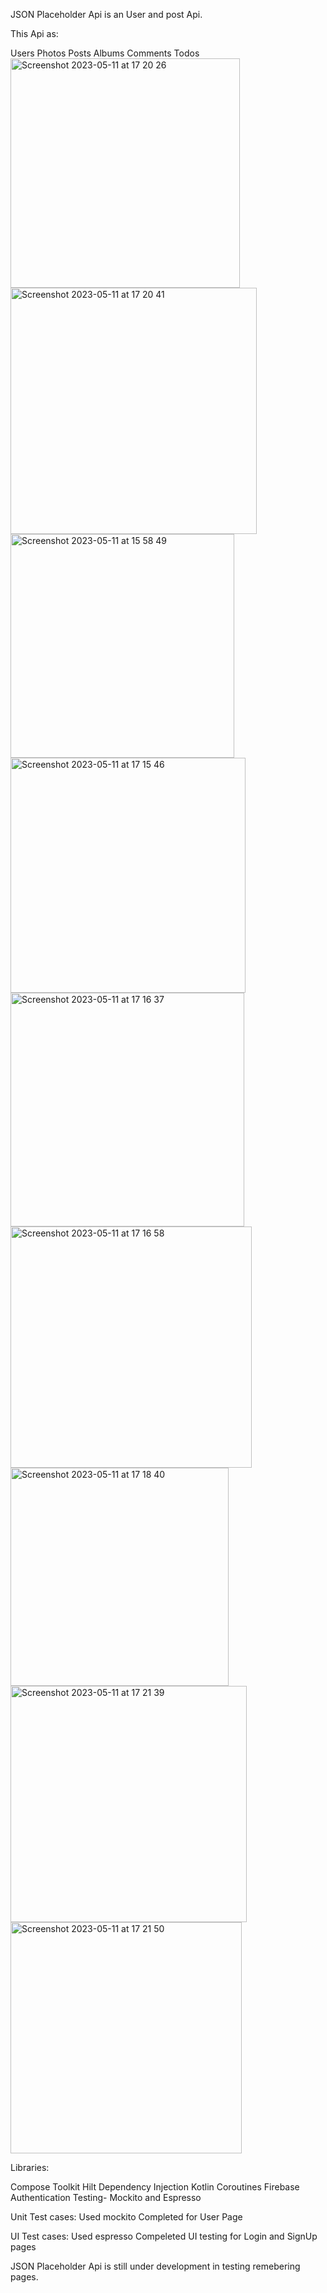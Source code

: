 JSON Placeholder Api is an User and post Api.

This Api as:

Users
Photos
Posts
Albums
Comments
Todos
<img width="367" alt="Screenshot 2023-05-11 at 17 20 26" src="https://github.com/Reshma2497/JSONPlaceHolder/assets/110983170/5677eafd-1985-4016-90cc-a133fca4adad">
<img width="394" alt="Screenshot 2023-05-11 at 17 20 41" src="https://github.com/Reshma2497/JSONPlaceHolder/assets/110983170/99af0f97-40d0-4c92-b27d-06ffb40244cf">
<img width="358" alt="Screenshot 2023-05-11 at 15 58 49" src="https://github.com/Reshma2497/JSONPlaceHolder/assets/110983170/b69071c4-a233-49de-b936-1273ffc1546d">
<img width="376" alt="Screenshot 2023-05-11 at 17 15 46" src="https://github.com/Reshma2497/JSONPlaceHolder/assets/110983170/4e39dec5-534d-40f0-a5ea-41a4af80668d">
<img width="374" alt="Screenshot 2023-05-11 at 17 16 37" src="https://github.com/Reshma2497/JSONPlaceHolder/assets/110983170/d6f87c3d-660c-4be9-8e92-cf2d66fb45fa">
<img width="386" alt="Screenshot 2023-05-11 at 17 16 58" src="https://github.com/Reshma2497/JSONPlaceHolder/assets/110983170/c0eb937c-7215-4238-bdfd-70411466845a">
<img width="349" alt="Screenshot 2023-05-11 at 17 18 40" src="https://github.com/Reshma2497/JSONPlaceHolder/assets/110983170/cc71a0ea-50d7-4e5b-aa44-27eb8782669a">
<img width="378" alt="Screenshot 2023-05-11 at 17 21 39" src="https://github.com/Reshma2497/JSONPlaceHolder/assets/110983170/87ad75a2-9872-4c77-9794-bb9d4e355d35">
<img width="370" alt="Screenshot 2023-05-11 at 17 21 50" src="https://github.com/Reshma2497/JSONPlaceHolder/assets/110983170/6c33c92e-9b4f-4efa-b5d8-121d4e2d9551">

Libraries:

Compose Toolkit
Hilt
Dependency Injection
Kotlin Coroutines
Firebase Authentication
Testing- Mockito and Espresso 

Unit Test cases:
Used mockito 
Completed for User Page

UI Test cases:
Used espresso 
Compeleted UI testing for Login and SignUp pages 

JSON Placeholder Api is still under development in testing remebering pages.



